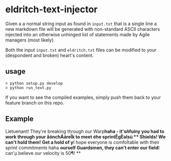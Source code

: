 # eldritch-text-injector

Given a a normal string input as found in `input.txt` that is a single line a new markdown file will be generated
with non-standard ASCII characters injected into an otherwise unhinged list of statements made by Agile managers (most likely).

Both the input `input.txt` and `eldritch.txt` files can be modified to your (despondent and broken) heart's content.

## usage

```
> python setup.py develop
> python run_text.py
```

If you want to see the compiled examples, simply push them back to your feature branch on this repo.


## Example


Lietuenant! They're breaking through our Warp**haha - it'sñfuíny you had to work through your åónchÁáreÏk to meet éhe sprintÊgÈalsù
** Shields! We can't hold them! Get a hold of y**I hope everyone is comfoÍtable with their sprint commitments haha
**ourself Guardsmen, they can't enter our field**I can'µ believe our velocity is 50¶!
**
